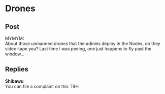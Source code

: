 # Drones
## Post
MYMYM:<br>
About those unmanned drones that the admins deploy in the Nodes, do they video-tape you? Last time I was peeing, one just happens to fly past the window...<br>

## Replies
**Shibawu**<br>
You can file a complaint on this TBH


